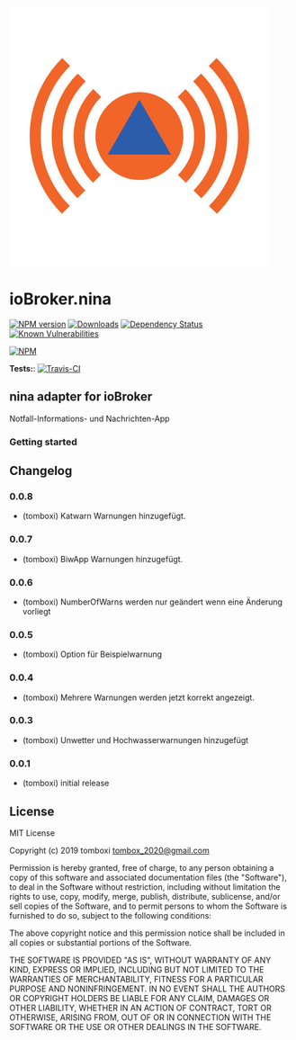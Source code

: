 ![Logo](admin/nina.png)

# ioBroker.nina

[![NPM version](http://img.shields.io/npm/v/iobroker.nina.svg)](https://www.npmjs.com/package/iobroker.nina)
[![Downloads](https://img.shields.io/npm/dm/iobroker.nina.svg)](https://www.npmjs.com/package/iobroker.nina)
[![Dependency Status](https://img.shields.io/david/TA2k/iobroker.nina.svg)](https://david-dm.org/TA2k/iobroker.nina)
[![Known Vulnerabilities](https://snyk.io/test/github/TA2k/ioBroker.nina/badge.svg)](https://snyk.io/test/github/TA2k/ioBroker.nina)

[![NPM](https://nodei.co/npm/iobroker.nina.png?downloads=true)](https://nodei.co/npm/iobroker.nina/)

**Tests:**: [![Travis-CI](http://img.shields.io/travis/TA2k/ioBroker.nina/master.svg)](https://travis-ci.org/TA2k/ioBroker.nina)

## nina adapter for ioBroker

Notfall-Informations- und Nachrichten-App

### Getting started

## Changelog

### 0.0.8

-   (tomboxi) Katwarn Warnungen hinzugefügt.
### 0.0.7

-   (tomboxi) BiwApp Warnungen hinzugefügt.

### 0.0.6

-   (tomboxi) NumberOfWarns werden nur geändert wenn eine Änderung vorliegt

### 0.0.5

-   (tomboxi) Option für Beispielwarnung

### 0.0.4

-   (tomboxi) Mehrere Warnungen werden jetzt korrekt angezeigt.

### 0.0.3

-   (tomboxi) Unwetter und Hochwasserwarnungen hinzugefügt

### 0.0.1

-   (tomboxi) initial release

## License

MIT License

Copyright (c) 2019 tomboxi <tombox_2020@gmail.com>

Permission is hereby granted, free of charge, to any person obtaining a copy
of this software and associated documentation files (the "Software"), to deal
in the Software without restriction, including without limitation the rights
to use, copy, modify, merge, publish, distribute, sublicense, and/or sell
copies of the Software, and to permit persons to whom the Software is
furnished to do so, subject to the following conditions:

The above copyright notice and this permission notice shall be included in all
copies or substantial portions of the Software.

THE SOFTWARE IS PROVIDED "AS IS", WITHOUT WARRANTY OF ANY KIND, EXPRESS OR
IMPLIED, INCLUDING BUT NOT LIMITED TO THE WARRANTIES OF MERCHANTABILITY,
FITNESS FOR A PARTICULAR PURPOSE AND NONINFRINGEMENT. IN NO EVENT SHALL THE
AUTHORS OR COPYRIGHT HOLDERS BE LIABLE FOR ANY CLAIM, DAMAGES OR OTHER
LIABILITY, WHETHER IN AN ACTION OF CONTRACT, TORT OR OTHERWISE, ARISING FROM,
OUT OF OR IN CONNECTION WITH THE SOFTWARE OR THE USE OR OTHER DEALINGS IN THE
SOFTWARE.
